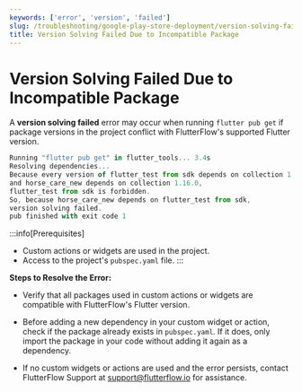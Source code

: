 ```yaml
---
keywords: ['error', 'version', 'failed']
slug: /troubleshooting/google-play-store-deployment/version-solving-failed-due-to-incompatible-package
title: Version Solving Failed Due to Incompatible Package
---
```


# Version Solving Failed Due to Incompatible Package

A **version solving failed** error may occur when running `flutter pub get` if package versions in the project conflict with FlutterFlow's supported Flutter version.

```js
Running "flutter pub get" in flutter_tools... 3.4s
Resolving dependencies...
Because every version of flutter_test from sdk depends on collection 1.15.0
and horse_care_new depends on collection 1.16.0,
flutter_test from sdk is forbidden.
So, because horse_care_new depends on flutter_test from sdk,
version solving failed.
pub finished with exit code 1
```

:::info[Prerequisites]
- Custom actions or widgets are used in the project.
- Access to the project's `pubspec.yaml` file.
:::

**Steps to Resolve the Error:**
- Verify that all packages used in custom actions or widgets are compatible with FlutterFlow's Flutter version.

- Before adding a new dependency in your custom widget or action, check if the package already exists in `pubspec.yaml`. If it does, only import the package in your code without adding it again as a dependency.

- If no custom widgets or actions are used and the error persists, contact FlutterFlow Support at support@flutterflow.io for assistance.
